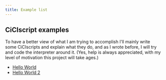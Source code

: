 ```yaml
---
title: Example list
---
```




## CiCIscript examples

To have a better view of what I am trying to accomplish I'll mainly write some CiCIscripts and explain what they do, and as I wrote before, I will try and code the interpreter around it. (Yes, help is always appreciated, with my level of motivation this project will take ages.)

- [Hello World](https://marnix0810.github.io/ASCCISL/Examples/Helloworld/)
- [Hello World 2](https://marnix0810.github.io/ASCCISL/Examples/Helloworld2/)

